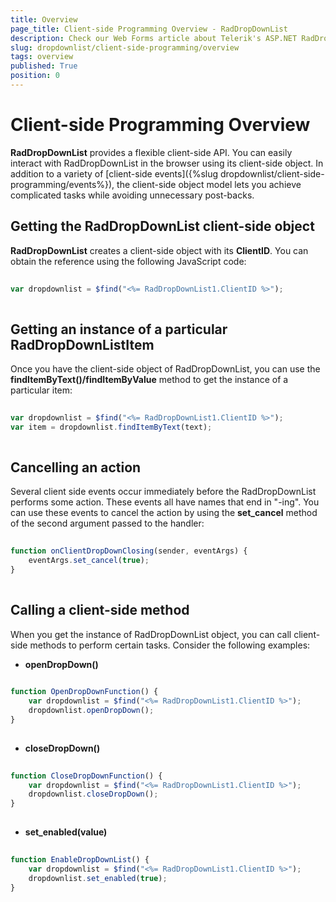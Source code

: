 ```yaml
---
title: Overview
page_title: Client-side Programming Overview - RadDropDownList
description: Check our Web Forms article about Telerik's ASP.NET RadDropDownList Client-side Programming Overview.
slug: dropdownlist/client-side-programming/overview
tags: overview
published: True
position: 0
---
```


# Client-side Programming Overview



**RadDropDownList** provides a flexible client-side API. You can easily interact with RadDropDownList in the browser using its client-side object. In addition to a variety of [client-side events]({%slug dropdownlist/client-side-programming/events%}), the client-side object model lets you achieve complicated tasks while avoiding unnecessary post-backs.

## Getting the RadDropDownList client-side object

**RadDropDownList** creates a client-side object with its **ClientID**. You can obtain the reference using the following JavaScript code:

````JavaScript
	
var dropdownlist = $find("<%= RadDropDownList1.ClientID %>");
	
````



## Getting an instance of a particular RadDropDownListItem

Once you have the client-side object of RadDropDownList, you can use the **findItemByText()/findItemByValue** method to get the instance of a particular item:

````JavaScript
	
var dropdownlist = $find("<%= RadDropDownList1.ClientID %>");
var item = dropdownlist.findItemByText(text);
	
````



## Cancelling an action

Several client side events occur immediately before the RadDropDownList performs some action. These events all have names that end in "-ing". You can use these events to cancel the action by using the **set_cancel** method of the second argument passed to the handler:

````JavaScript
	
function onClientDropDownClosing(sender, eventArgs) {
    eventArgs.set_cancel(true);
}
	
````



## Calling a client-side method

When you get the instance of RadDropDownList object, you can call client-side methods to perform certain tasks. Consider the following examples:

* **openDropDown()**

````JavaScript
	
function OpenDropDownFunction() {
    var dropdownlist = $find("<%= RadDropDownList1.ClientID %>");
    dropdownlist.openDropDown();
}
	
````



* **closeDropDown()**

````JavaScript
	
function CloseDropDownFunction() {
    var dropdownlist = $find("<%= RadDropDownList1.ClientID %>");
    dropdownlist.closeDropDown();
}
	
````



* **set_enabled(value)**

````JavaScript
	
function EnableDropDownList() {
    var dropdownlist = $find("<%= RadDropDownList1.ClientID %>");
    dropdownlist.set_enabled(true);
}
	
````



